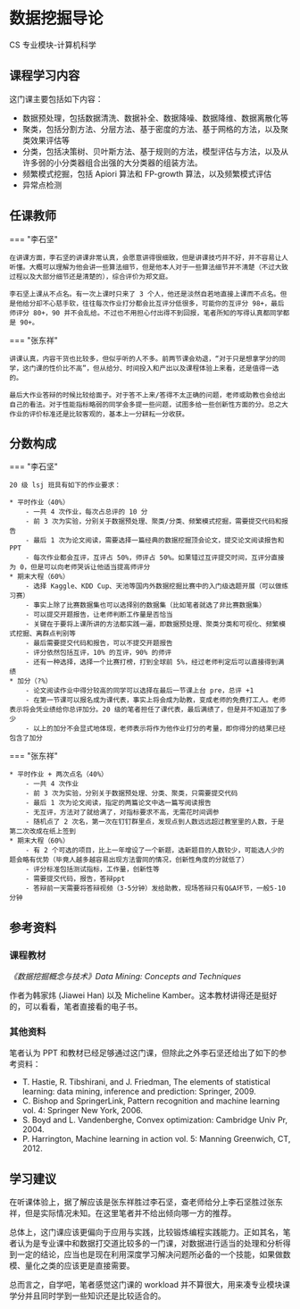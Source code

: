 # 数据挖掘导论
<div class="badges">
<span class="badge cs-badge">CS 专业模块-计算机科学</span>
</div>

## 课程学习内容

这门课主要包括如下内容：

* 数据预处理，包括数据清洗、数据补全、数据降噪、数据降维、数据离散化等
* 聚类，包括分割方法、分层方法、基于密度的方法、基于网格的方法，以及聚类效果评估等
* 分类，包括决策树、贝叶斯方法、基于规则的方法，模型评估与方法，以及从许多弱的小分类器组合出强的大分类器的组装方法。
* 频繁模式挖掘，包括 Apiori 算法和 FP-growth 算法，以及频繁模式评估
* 异常点检测

## 任课教师

=== "李石坚"

    在讲课方面，李石坚的讲课非常认真，会愿意讲得很细致，但是讲课技巧并不好，并不容易让人听懂。大概可以理解为他会讲一些算法细节，但是他本人对于一些算法细节并不清楚（不过大致过程以及大部分细节还是清楚的），综合评价为郑文庭。

    李石坚上课从不点名。有一次上课时只来了 3 个人，他还是淡然自若地直接上课而不点名。但是他给分却不心慈手软，往往每次作业打分都会比互评分低很多，可能你的互评分 98+，最后师评分 80+，90 并不会乱给。不过也不用担心付出得不到回报，笔者所知的写得认真都同学都是 90+。

=== "张东祥"

    讲课认真，内容干货也比较多，但似乎听的人不多。前两节课会劝退，“对于只是想拿学分的同学，这门课的性价比不高”，但从给分、时间投入和产出以及课程体验上来看，还是值得一选的。
    
    最后大作业答辩的时候比较给面子。对于答不上来/答得不太正确的问题，老师或助教也会给出自己的看法。对于性能指标略弱的同学会多提一些问题，试图多给一些创新性方面的分。总之大作业的评价标准还是比较客观的，基本上一分耕耘一分收获。

## 分数构成

=== "李石坚"

    20 级 lsj 班具有如下的作业要求：

    * 平时作业（40%）
        - 一共 4 次作业，每次占总评的 10 分
        - 前 3 次为实验，分别关于数据预处理、聚类/分类、频繁模式挖掘，需要提交代码和报告
        - 最后 1 次为论文阅读，需要选择一篇经典的数据挖掘顶会论文，提交论文阅读报告和 PPT
        - 每次作业都会互评，互评占 50%，师评占 50%。如果错过互评提交时间，互评分直接为 0，但是可以向老师哭诉让他适当提高师评分
    * 期末大程（60%）
        - 选择 Kaggle、KDD Cup、天池等国内外数据挖掘比赛中的入门级选题开展（可以做练习赛）
        - 事实上除了比赛数据集也可以选择别的数据集（比如笔者就选了非比赛数据集）
        - 可以提交开题报告，让老师判断工作量是否恰当
        - 关键在于要将上课所讲的方法都实践一遍，即数据预处理、聚类分类和可视化、频繁模式挖掘、离群点判别等
        - 最后需要提交代码和报告，可以不提交开题报告
        - 评分依然包括互评，10% 的互评，90% 的师评
        - 还有一种选择，选择一个比赛打榜，打到全球前 5%，经过老师判定后可以直接得到满绩
    * 加分（?%）
        - 论文阅读作业中得分较高的同学可以选择在最后一节课上台 pre，总评 +1
        - 在第一节课可以报名成为课代表，事实上将会成为助教，变成老师的免费打工人。老师表示将会凭业绩给你总评加分。20 级的笔者担任了课代表，最后满绩了，但是并不知道加了多少
        - 以上的加分不会显式地体现，老师表示将作为他作业打分的考量，即你得分的结果已经包含了加分

=== "张东祥"

    * 平时作业 + 两次点名（40%）
        - 一共 4 次作业
        - 前 3 次为实验，分别关于数据预处理、分类、聚类，只需要提交代码
        - 最后 1 次为论文阅读，指定的两篇论文中选一篇写阅读报告
        - 无互评，方法对了就给满了，对指标要求不高，无需花时间调参
        - 随机点了 2 次名，第一次在钉钉群里点，发现点到人数远远超过教室里的人数，于是第二次改成在纸上签到
    * 期末大程（60%）
        - 有 2 个可选的项目，比上一年增设了一个新题，选新题目的人数较少，可能选人少的题会略有优势（毕竟人越多越容易出现方法雷同的情况，创新性角度的分就低了）
        - 评分标准包括测试指标，工作量，创新性等
        - 需要提交代码，报告，答辩ppt
        - 答辩前一天需要将答辩视频（3-5分钟）发给助教，现场答辩只有Q&A环节，一般5-10分钟

## 参考资料

### 课程教材

*《数据挖掘概念与技术》Data Mining: Concepts and Techniques*

作者为韩家炜 (Jiawei Han) 以及 Micheline Kamber。这本教材讲得还是挺好的，可以看看，笔者直接看的电子书。

### 其他资料

笔者认为 PPT 和教材已经足够通过这门课，但除此之外李石坚还给出了如下的参考资料：

- T. Hastie, R. Tibshirani, and J. Friedman, The elements of statistical learning: data mining, inference and prediction: Springer, 2009.
- C. Bishop and SpringerLink, Pattern recognition and machine learning vol. 4: Springer New York, 2006.
- S. Boyd and L. Vandenberghe, Convex optimization: Cambridge Univ Pr, 2004.
- P. Harrington, Machine learning in action vol. 5: Manning Greenwich, CT, 2012.

## 学习建议

在听课体验上，据了解应该是张东祥胜过李石坚，查老师给分上李石坚胜过张东祥，但是实际情况未知。在这里笔者并不给出倾向哪一方的推荐。

总体上，这门课应该更偏向于应用与实践，比较锻炼编程实践能力。正如其名，笔者认为是专业课中和数据打交道比较多的一门课，对数据进行适当的处理和分析得到一定的结论，应当也是现在利用深度学习解决问题所必备的一个技能，如果做数模、量化之类的应该更是直接需要。

总而言之，自学吧，笔者感觉这门课的 workload 并不算很大，用来凑专业模块课学分并且同时学到一些知识还是比较适合的。